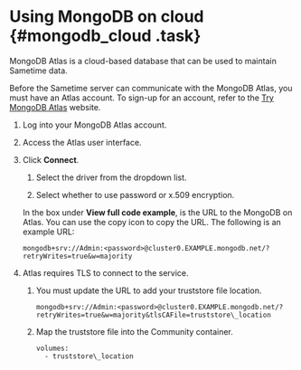 # Using MongoDB on cloud {#mongodb_cloud .task}

MongoDB Atlas is a cloud-based database that can be used to maintain Sametime data.

Before the Sametime server can communicate with the MongoDB Atlas, you must have an Atlas account. To sign-up for an account, refer to the [Try MongoDB Atlas](https://www.mongodb.com/atlas-signup-from-mlab?msclkid=fff48907b3931bd342f5ec5dc39ab285&utm_source=bing&utm_campaign=search_bs_pl_evergreen_atlas_core_prosp-brand_gic-null_amers-us_ps-all_desktop_eng_lead&utm_term=mongodb%20atlas&utm_medium=cpc_paid_search&utm_ad=p&utm_ad_campaign_id=415204521&adgroup=1223756911396639&msclkid=fff48907b3931bd342f5ec5dc39ab285) website.

1.  Log into your MongoDB Atlas account.

2.  Access the Atlas user interface.

3.  Click **Connect**.

    1.  Select the driver from the dropdown list.

    2.  Select whether to use password or x.509 encryption.

    In the box under **View full code example**, is the URL to the MongoDB on Atlas. You can use the copy icon to copy the URL. The following is an example URL:

    ``` {#codeblock_lyw_4kr_mzb}
    mongodb+srv://Admin:<password>@cluster0.EXAMPLE.mongodb.net/?retryWrites=true&w=majority
    ```

4.  Atlas requires TLS to connect to the service.

    1.  You must update the URL to add your truststore file location.

        ``` {#codeblock_xmq_lmd_pzb}
        mongodb+srv://Admin:<password>@cluster0.EXAMPLE.mongodb.net/?retryWrites=true&w=majority&tlsCAFile=truststore\_location
        ```

    2.  Map the truststore file into the Community container.

        ``` {#codeblock_bnj_4md_pzb}
        volumes:
          - truststore\_location
        ```


